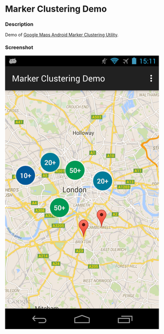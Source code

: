 Marker Clustering Demo
===========

### Description
Demo of [Google Maps Android Marker Clustering Utility](https://developers.google.com/maps/documentation/android/utility/marker-clustering).

### Screenshot
![Demo](art/screenshot.png)

